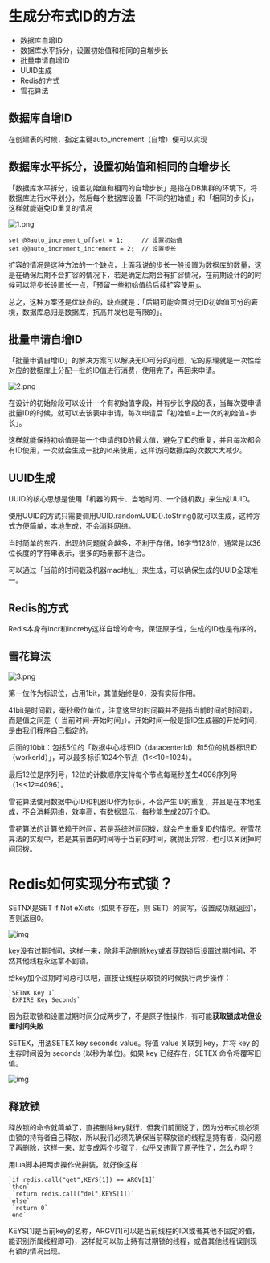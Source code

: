 # 生成分布式ID的方法

- 数据库自增ID
- 数据库水平拆分，设置初始值和相同的自增步长
- 批量申请自增ID
- UUID生成
- Redis的方式
- 雪花算法

## 数据库自增ID

在创建表的时候，指定主键auto_increment（自增）便可以实现

## 数据库水平拆分，设置初始值和相同的自增步长

「数据库水平拆分，设置初始值和相同的自增步长」是指在DB集群的环境下，将数据库进行水平划分，然后每个数据库设置「不同的初始值」和「相同的步长」，这样就能避免ID重复的情况

![1.png](http://dockone.io/uploads/article/20200720/415a500527a3c64743dca3d628f89961.png)

```
set @@auto_increment_offset = 1;     // 设置初始值
set @@auto_increment_increment = 2;  // 设置步长
```

扩容的情况是这种方法的一个缺点，上面我说的步长一般设置为数据库的数量，这是在确保后期不会扩容的情况下，若是确定后期会有扩容情况，在前期设计的的时候可以将步长设置长一点，「预留一些初始值给后续扩容使用」。

总之，这种方案还是优缺点的，缺点就是：「后期可能会面对无ID初始值可分的窘境，数据库总归是数据库，抗高并发也是有限的」。

## 批量申请自增ID

「批量申请自增ID」的解决方案可以解决无ID可分的问题，它的原理就是一次性给对应的数据库上分配一批的ID值进行消费，使用完了，再回来申请。

![2.png](http://dockone.io/uploads/article/20200720/bd156d3ade33cb0c6512b93ee634d075.png)

在设计的初始阶段可以设计一个有初始值字段，并有步长字段的表，当每次要申请批量ID的时候，就可以去该表中申请，每次申请后「初始值=上一次的初始值+步长」。

这样就能保持初始值是每一个申请的ID的最大值，避免了ID的重复，并且每次都会有ID使用，一次就会生成一批的id来使用，这样访问数据库的次数大大减少。

## UUID生成

UUID的核心思想是使用「机器的网卡、当地时间、一个随机数」来生成UUID。

使用UUID的方式只需要调用UUID.randomUUID().toString()就可以生成，这种方式方便简单，本地生成，不会消耗网络。

当时简单的东西，出现的问题就会越多，不利于存储，16字节128位，通常是以36位长度的字符串表示，很多的场景都不适合。

可以通过「当前的时间戳及机器mac地址」来生成，可以确保生成的UUID全球唯一。

## Redis的方式

Redis本身有incr和increby这样自增的命令，保证原子性，生成的ID也是有序的。

## 雪花算法

![3.png](http://dockone.io/uploads/article/20200720/2a152ac58344b739eb09671be7872e87.png)

第一位作为标识位，占用1bit，其值始终是0，没有实际作用。 

41bit是时间戳，毫秒级位单位，注意这里的时间戳并不是指当前时间的时间戳，而是值之间差（「当前时间-开始时间」）。开始时间一般是指ID生成器的开始时间，是由我们程序自己指定的。

后面的10bit：包括5位的「数据中心标识ID（datacenterId）和5位的机器标识ID（workerId）」，可以最多标识1024个节点（1<<10=1024）。

最后12位是序列号，12位的计数顺序支持每个节点每毫秒差生4096序列号（1<<12=4096）。

雪花算法使用数据中心ID和机器ID作为标识，不会产生ID的重复，并且是在本地生成，不会消耗网络，效率高，有数据显示，每秒能生成26万个ID。

雪花算法的计算依赖于时间，若是系统时间回拨，就会产生重复ID的情况。在雪花算法的实现中，若是其前置的时间等于当前的时间，就抛出异常，也可以关闭掉时间回拨。

# Redis如何实现分布式锁？

SETNX是SET if Not eXists（如果不存在，则 SET）的简写，设置成功就返回1，否则返回0。

![img](https://segmentfault.com/img/remote/1460000038988092)

key没有过期时间，这样一来，除非手动删除key或者获取锁后设置过期时间，不然其他线程永远拿不到锁。

给key加个过期时间总可以吧，直接让线程获取锁的时候执行两步操作：

```
`SETNX Key 1`
`EXPIRE Key Seconds`
```

因为获取锁和设置过期时间分成两步了，不是原子性操作，有可能**获取锁成功但设置时间失败**

SETEX，用法SETEX key seconds value。将值 value 关联到 key，并将 key 的生存时间设为 seconds (以秒为单位)。如果 key 已经存在，SETEX 命令将覆写旧值。

![img](https://segmentfault.com/img/remote/1460000038988090)

## 释放锁

释放锁的命令就简单了，直接删除key就行，但我们前面说了，因为分布式锁必须由锁的持有者自己释放，所以我们必须先确保当前释放锁的线程是持有者，没问题了再删除，这样一来，就变成两个步骤了，似乎又违背了原子性了，怎么办呢？

用lua脚本把两步操作做拼装，就好像这样：

```
`if redis.call("get",KEYS[1]) == ARGV[1]`
`then`
 `return redis.call("del",KEYS[1])`
`else`
 `return 0`
`end`
```

KEYS[1]是当前key的名称，ARGV[1]可以是当前线程的ID(或者其他不固定的值，能识别所属线程即可)，这样就可以防止持有过期锁的线程，或者其他线程误删现有锁的情况出现。